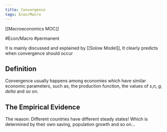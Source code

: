 ```yaml
---
title: Convergence
tags: Econ/Macro
---
```


[[Macroeconomics MOC]]

 #Econ/Macro #permanent 

It is mainly discussed and explained by [[Solow Model]], It clearly predicts when convergence should occur

## Definition

Convergence usually happens among economies which have similar economic parameters, such as, the production function, the values of *s*,*n, g, delta* and so on.

## The Empirical Evidence

The reason: Different countries have different steady states! Which is determined by their own saving, population growth and so on...



